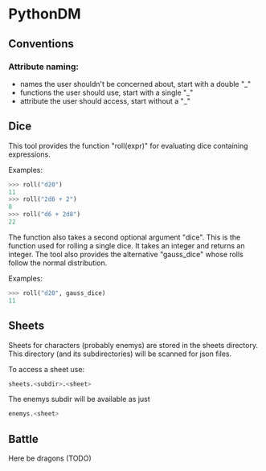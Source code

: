 # PythonDM

## Conventions

### Attribute naming:

- names the user shouldn't be concerned about, start with a double "\_"
- functions the user should use, start with a single "\_"
- attribute the user should access, start without a "\_"

## Dice

This tool provides the function "roll(expr)" for evaluating dice containing expressions.

Examples:
```python
>>> roll("d20")
11
>>> roll("2d6 + 2")
8
>>> roll("d6 + 2d8")
22
```

The function also takes a second optional argument "dice". This is the function used for
rolling a single dice. It takes an integer and returns an integer. The tool also provides
the alternative "gauss\_dice" whose rolls follow the normal distribution.

Examples:
```python
>>> roll("d20", gauss_dice)
11
```

## Sheets

Sheets for characters (probably enemys) are stored in the sheets directory.
This directory (and its subdirectories) will be scanned for json files.

To access a sheet use:
```python
sheets.<subdir>.<sheet>
```

The enemys subdir will be available as just
```python
enemys.<sheet>
```

## Battle

Here be dragons (TODO)
